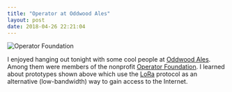 ```yaml
---
title: "Operator at Oddwood Ales"
layout: post
date: 2018-04-26 22:21:04
---
```

![Operator Foundation](https://s3.amazonaws.com/coffeebucks/images/image/jekyll/20180426_190833.jpg)

I enjoyed hanging out tonight with some cool people at [Oddwood Ales](https://www.oddwoodales.com/home).  Among them were members of the nonprofit [Operator Foundation](https://operatorfoundation.org/).  I learned about prototypes shown above which use the [LoRa](https://www.semtech.com/technology/lora/what-is-lora) protocol as an alternative (low-bandwidth) way to gain access to the Internet.
